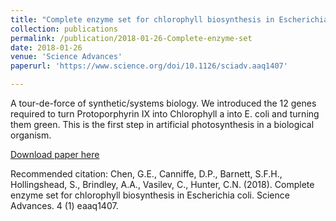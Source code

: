 ```yaml
---
title: "Complete enzyme set for chlorophyll biosynthesis in Escherichia coli"
collection: publications
permalink: /publication/2018-01-26-Complete-enzyme-set
date: 2018-01-26
venue: 'Science Advances'
paperurl: 'https://www.science.org/doi/10.1126/sciadv.aaq1407'

---
```


A tour-de-force of synthetic/systems biology. We introduced the 12 genes required to turn Protoporphyrin IX into Chlorophyll a into E. coli and turning them green. This is the first step in artificial photosynthesis in a biological organism.

[Download paper here](https://www.science.org/doi/10.1126/sciadv.aaq1407)

Recommended citation: Chen, G.E., Canniffe, D.P., Barnett, S.F.H., Hollingshead, S., Brindley, A.A., Vasilev, C., Hunter, C.N. (2018). Complete enzyme set for chlorophyll biosynthesis in Escherichia coli. Science Advances. 4 (1) eaaq1407.
